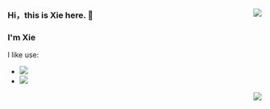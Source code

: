 ### Hi，this is Xie here. 👋  <img  src="https://github-readme-stats.vercel.app/api?username=Xie1522&hide_title=true&hide_border=true&show_icons=trueline_height=21&text_color=000&icon_color=000&bg_color=0,ea6161,ffc64d,fffc4d,52fa5a&theme=graywhite" align='right'/>
### I'm Xie
I like use:  
* ![](https://img.shields.io/badge/Python-plastic?style=plastic&logo=python&color=green&link=https://python.org)  
* ![](https://img.shields.io/badge/Git-plastic?style=plastic&logo=git&color=blace&link=https://git-scm.com/)  

<img  src="https://github-readme-stats.vercel.app/api/top-langs/?username=Xie1522&layout=compact&text_color=000&icon_color=000&bg_color=0,ea6161,ffc64d,fffc4d,52fa5a&theme=graywhite" align='right'/>



<!--
**Xie1522/Xie1522** is a ✨ _special_ ✨ repository because its `README.md` (this file) appears on your GitHub profile.

Here are some ideas to get you started:

- 🔭 I’m currently working on ...
- 🌱 I’m currently learning ...
- 👯 I’m looking to collaborate on ...
- 🤔 I’m looking for help with ...
- 💬 Ask me about ...
- 📫 How to reach me: ...
- 😄 Pronouns: ...
- ⚡ Fun fact: ...
-->
